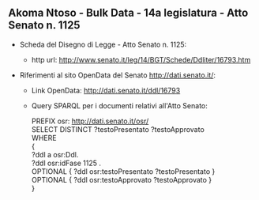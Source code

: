 ## Akoma Ntoso - Bulk Data - 14a legislatura - Atto Senato n. 1125 ##

* Scheda del Disegno di Legge - Atto Senato n. 1125:
	* http url: http://www.senato.it/leg/14/BGT/Schede/Ddliter/16793.htm

* Riferimenti al sito OpenData del Senato http://dati.senato.it/:
	* Link OpenData: http://dati.senato.it/ddl/16793
	* Query SPARQL per i documenti relativi all'Atto Senato:

        PREFIX osr: <http://dati.senato.it/osr/>  
		SELECT DISTINCT ?testoPresentato ?testoApprovato  
		WHERE  
		{  
		    ?ddl a osr:Ddl.  
		    ?ddl osr:idFase 1125 .  
		    OPTIONAL { ?ddl osr:testoPresentato ?testoPresentato }  
		    OPTIONAL { ?ddl osr:testoApprovato ?testoApprovato }  
		}
		